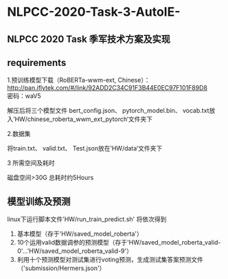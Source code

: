 # NLPCC-2020-Task-3-AutoIE-
## NLPCC 2020 Task 季军技术方案及实现
                                                           
## requirements

1.预训练模型下载（RoBERTa-wwm-ext, Chinese）：
http://pan.iflytek.com/#/link/92ADD2C34C91F3B44E0EC97F101F89D8  
密码：waV5

解压后将三个模型文件
bert_config.json、
pytorch_model.bin、
vocab.txt放入’HW/chinese_roberta_wwm_ext_pytorch‘文件夹下

2.数据集

将train.txt、
valid.txt、
Test.json放在’HW/data‘文件夹下

3 所需空间及耗时

磁盘空间>30G
总耗时约5Hours


## 模型训练及预测

linux下运行脚本文件'HW/run_train_predict.sh'
将依次得到
1. 基本模型（存于'HW/saved_model_roberta'）
2. 10个运用valid数据调参的预测模型（存于'HW/saved_model_roberta_valid-0'...'HW/saved_model_roberta_valid-9'）
3. 利用十个预测模型对测试集进行voting预测，生成测试集答案预测文件（'submission/Hermers.json'）
